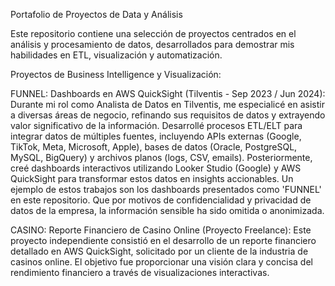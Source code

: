 Portafolio de Proyectos de Data y Análisis

Este repositorio contiene una selección de proyectos centrados en el análisis y procesamiento de datos, desarrollados para demostrar mis habilidades en ETL, visualización y automatización.

Proyectos de Business Intelligence y Visualización:

FUNNEL:
Dashboards en AWS QuickSight (Tilventis - Sep 2023 / Jun 2024): Durante mi rol como Analista de Datos en Tilventis, me especialicé en asistir a diversas áreas de negocio, refinando sus requisitos de datos y extrayendo valor significativo de la información. Desarrollé procesos ETL/ELT para integrar datos de múltiples fuentes, incluyendo APIs externas (Google, TikTok, Meta, Microsoft, Apple), bases de datos (Oracle, PostgreSQL, MySQL, BigQuery) y archivos planos (logs, CSV, emails). Posteriormente, creé dashboards interactivos utilizando Looker Studio (Google) y AWS QuickSight para transformar estos datos en insights accionables. Un ejemplo de estos trabajos son los dashboards presentados como 'FUNNEL' en este repositorio. Que por motivos de confidencialidad y privacidad de datos de la empresa, la información sensible ha sido omitida o anonimizada.

CASINO:
Reporte Financiero de Casino Online (Proyecto Freelance): Este proyecto independiente consistió en el desarrollo de un reporte financiero detallado en AWS QuickSight, solicitado por un cliente de la industria de casinos online. El objetivo fue proporcionar una visión clara y concisa del rendimiento financiero a través de visualizaciones interactivas.

